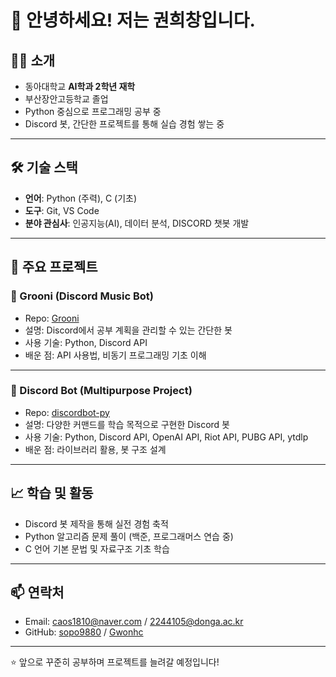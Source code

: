 # 👋 안녕하세요! 저는 권희창입니다.

## 🙋‍♂️ 소개
- 동아대학교 **AI학과 2학년 재학**
- 부산장안고등학교 졸업
- Python 중심으로 프로그래밍 공부 중
- Discord 봇, 간단한 프로젝트를 통해 실습 경험 쌓는 중

---

## 🛠 기술 스택
- **언어**: Python (주력), C (기초)
- **도구**: Git, VS Code
- **분야 관심사**: 인공지능(AI), 데이터 분석, DISCORD 챗봇 개발

---

## 📂 주요 프로젝트

### 🎵 Grooni (Discord Music Bot)
- Repo: [Grooni](https://github.com/sopo9880/Grooni)
- 설명: Discord에서 공부 계획을 관리할 수 있는 간단한 봇
- 사용 기술: Python, Discord API
- 배운 점: API 사용법, 비동기 프로그래밍 기초 이해

---

### 🤖 Discord Bot (Multipurpose Project)
- Repo: [discordbot-py](https://github.com/sopo9880/discordbot-py)
- 설명: 다양한 커맨드를 학습 목적으로 구현한 Discord 봇
- 사용 기술: Python, Discord API, OpenAI API, Riot API, PUBG API, ytdlp
- 배운 점: 라이브러리 활용, 봇 구조 설계

---

## 📈 학습 및 활동
- Discord 봇 제작을 통해 실전 경험 축적
- Python 알고리즘 문제 풀이 (백준, 프로그래머스 연습 중)
- C 언어 기본 문법 및 자료구조 기초 학습

---

## 📫 연락처
- Email: caos1810@naver.com / 2244105@donga.ac.kr
- GitHub: [sopo9880](https://github.com/sopo9880) / [Gwonhc](https://github.com/gwonhc)

---
⭐️ 앞으로 꾸준히 공부하며 프로젝트를 늘려갈 예정입니다!
